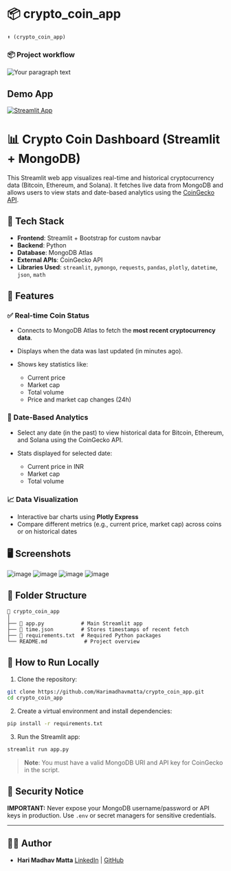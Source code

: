 # 📦 crypto_coin_app 
```
⬆️ (crypto_coin_app)
```

### 📦 Project workflow
![Your paragraph text](https://github.com/user-attachments/assets/9494ba33-dcd4-499f-b21d-edf2e6d43b58)


## Demo App
[![Streamlit App](https://static.streamlit.io/badges/streamlit_badge_black_white.svg)](https://cryptocoinapp.streamlit.app/)



# 📊 Crypto Coin Dashboard (Streamlit + MongoDB)

This Streamlit web app visualizes real-time and historical cryptocurrency data (Bitcoin, Ethereum, and Solana). It fetches live data from MongoDB and allows users to view stats and date-based analytics using the [CoinGecko API](https://www.coingecko.com/en/api/documentation).

## 🔧 Tech Stack

* **Frontend**: Streamlit + Bootstrap for custom navbar
* **Backend**: Python
* **Database**: MongoDB Atlas
* **External APIs**: CoinGecko API
* **Libraries Used**: `streamlit`, `pymongo`, `requests`, `pandas`, `plotly`, `datetime`, `json`, `math`

## 🚀 Features

### ✅ Real-time Coin Status

* Connects to MongoDB Atlas to fetch the **most recent cryptocurrency data**.
* Displays when the data was last updated (in minutes ago).
* Shows key statistics like:

  * Current price
  * Market cap
  * Total volume
  * Price and market cap changes (24h)

### 📅 Date-Based Analytics

* Select any date (in the past) to view historical data for Bitcoin, Ethereum, and Solana using the CoinGecko API.
* Stats displayed for selected date:

  * Current price in INR
  * Market cap
  * Total volume

### 📈 Data Visualization

* Interactive bar charts using **Plotly Express**
* Compare different metrics (e.g., current price, market cap) across coins or on historical dates

## 🖥️ Screenshots
![image](https://github.com/user-attachments/assets/e7c6d5b9-b380-48a5-91a3-57ac1c605bce)
![image](https://github.com/user-attachments/assets/95fa7afb-37be-455d-aea5-49352ffa7bfa)
![image](https://github.com/user-attachments/assets/e8575499-ba5b-4b27-b82d-1c98bd6e73dd)
![image](https://github.com/user-attachments/assets/9ba117b6-8b01-4248-b766-b9cad21acbb8)




## 📂 Folder Structure

```
📁 crypto_coin_app
│
├── 📄 app.py            # Main Streamlit app
├── 📄 time.json         # Stores timestamps of recent fetch
├── 📄 requirements.txt  # Required Python packages
└── README.md            # Project overview
```

## 🧪 How to Run Locally

1. Clone the repository:

```bash
git clone https://github.com/Harimadhavmatta/crypto_coin_app.git
cd crypto_coin_app
```

2. Create a virtual environment and install dependencies:

```bash
pip install -r requirements.txt
```

3. Run the Streamlit app:

```bash
streamlit run app.py
```

> **Note**: You must have a valid MongoDB URI and API key for CoinGecko in the script.

## 🔐 Security Notice

**IMPORTANT:** Never expose your MongoDB username/password or API keys in production. Use `.env` or secret managers for sensitive credentials.

---

## 🙋‍♂️ Author

* **Hari Madhav Matta**
  [LinkedIn](https://www.linkedin.com/in/hari-madhav-matta-766b9b272/) | [GitHub](https://github.com/Harimadhavmatta/)


